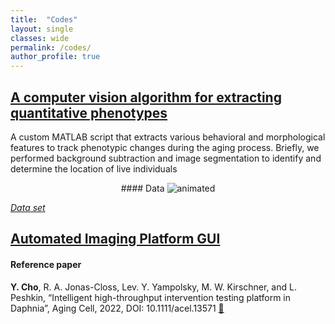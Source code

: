 ```yaml
---
title:  "Codes"
layout: single
classes: wide
permalink: /codes/
author_profile: true
---
```


## [A computer vision algorithm for extracting quantitative phenotypes](https://github.com/dydals320/DaphniaBehAnalysis)
A custom MATLAB script that extracts various behavioral and morphological features to track phenotypic changes during the aging process. Briefly, we performed background subtraction and image segmentation to identify and determine the location of live individuals

<p align="center">
#### Data
  <img src="https://user-images.githubusercontent.com/51148581/122502031-d1c73d80-cfc3-11eb-8236-835515342782.gif" alt="animated" />

[*Data set*](https://www.kaggle.com/competitions/daphniacounter)
</p>

## [Automated Imaging Platform GUI](https://github.com/dydals320/DaphniaBehAnalysis)

#### Reference paper
__<b>Y. Cho</b>__, R. A. Jonas-Closs, Lev. Y. Yampolsky, M. W. Kirschner, and L. Peshkin, “Intelligent high-throughput intervention testing platform in Daphnia”, Aging Cell, 2022, DOI: 10.1111/acel.13571 [🔗](https://onlinelibrary.wiley.com/doi/10.1111/acel.13571)
